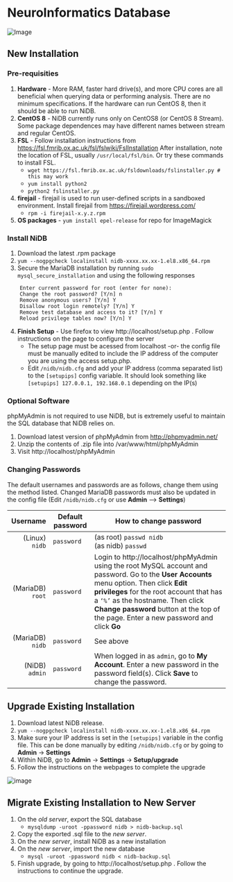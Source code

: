 # NeuroInformatics Database

![Image](http://neuroinfodb.org/wp-content/uploads/2021/05/NIDB_logo-300x115.png)

## New Installation

### Pre-requisities

1. **Hardware** - More RAM, faster hard drive(s), and more CPU cores are all beneficial when querying data or performing analysis. There are no minimum specifications. If the hardware can run CentOS 8, then it should be able to run NiDB.
2. **CentOS 8** - NiDB currently runs only on CentOS8 (or CentOS 8 Stream). Some package dependences may have different names between stream and regular CentOS.
3. **FSL** - Follow installation instructions from https://fsl.fmrib.ox.ac.uk/fsl/fslwiki/FslInstallation After installation, note the location of FSL, usually `/usr/local/fsl/bin`. Or try these commands to install FSL.
    * `wget https://fsl.fmrib.ox.ac.uk/fsldownloads/fslinstaller.py # this may work`
    * `yum install python2`
    * `python2 fslinstaller.py`
4. **firejail** - firejail is used to run user-defined scripts in a sandboxed environment. Install firejail from https://firejail.wordpress.com/
    * `rpm -i firejail-x.y.z.rpm`
6. **OS packages** - `yum install epel-release` for repo for ImageMagick

### Install NiDB
1. Download the latest .rpm package
2. `yum --nogpgcheck localinstall nidb-xxxx.xx.xx-1.el8.x86_64.rpm`
3. Secure the MariaDB installation by running `sudo mysql_secure_installation` and using the following responses
```
    Enter current password for root (enter for none):
    Change the root password? [Y/n] n
    Remove anonymous users? [Y/n] Y
    Disallow root login remotely? [Y/n] Y
    Remove test database and access to it? [Y/n] Y
    Reload privilege tables now? [Y/n] Y
```
4. **Finish Setup** - Use firefox to view http://localhost/setup.php . Follow instructions on the page to configure the server
    * The setup page must be acessed from localhost -or- the config file must be manually edited to include the IP address of the computer you are using the access setup.php.
    * Edit `/nidb/nidb.cfg` and add your IP address (comma separated list) to the `[setupips]` config variable. It should look something like `[setupips] 127.0.0.1, 192.168.0.1` depending on the IP(s)

### Optional Software
phpMyAdmin is not required to use NiDB, but is extremely useful to maintain the SQL database that NiDB relies on.
1. Download latest version of phpMyAdmin from http://phpmyadmin.net/
2. Unzip the contents of .zip file into /var/www/html/phpMyAdmin
3. Visit http://localhost/phpMyAdmin

### Changing Passwords
The default usernames and passwords are as follows, change them using the method listed. Changed MariaDB passwords must also be updated in the config file (Edit `/nidb/nidb.cfg` or use **Admin** --> **Settings**)

|Username|Default password|How to change password|
|---:|---|---|
|(Linux)	`nidb`|`password`|(as root) `passwd nidb`<br>(as nidb) `passwd`|
|(MariaDB)	`root`|`password`|Login to http://localhost/phpMyAdmin using the root MySQL account and password. Go to the **User Accounts** menu option. Then click **Edit privileges** for the root account that has a `‘%’` as the hostname. Then click **Change password** button at the top of the page. Enter a new password and click **Go**|
|(MariaDB)	`nidb`|`password`|See above|
|(NiDB) `admin`|`password`|When logged in as `admin`, go to **My Account**. Enter a new password in the password field(s). Click **Save** to change the password.|


## Upgrade Existing Installation
1. Download latest NiDB release.
2. `yum --nogpgcheck localinstall nidb-xxxx.xx.xx-1.el8.x86_64.rpm`
3. Make sure your IP address is set in the `[setupips]` variable in the config file. This can be done manually by editing `/nidb/nidb.cfg` or by going to **Admin** &#8594; **Settings**
4. Within NiDB, go to **Admin** &#8594; **Settings** &#8594; **Setup/upgrade**
5. Follow the instructions on the webpages to complete the upgrade

![image](https://user-images.githubusercontent.com/8302215/137183747-51e2eeee-c97f-496f-bf4d-f2456be054d7.png)

## Migrate Existing Installation to New Server
1. On the *old server*, export the SQL database
    * `mysqldump -uroot -ppassword nidb > nidb-backup.sql`
2. Copy the exported .sql file to the *new server*.
3. On the *new server*, install NiDB as a new installation
4. On the *new server*, import the new database
     * `mysql -uroot -ppassword nidb < nidb-backup.sql`
5. Finish upgrade, by going to http://localhost/setup.php . Follow the instructions to continue the upgrade.
